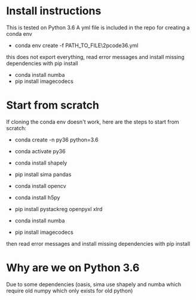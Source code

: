# Install instructions
This is tested on Python 3.6
A yml file is included in the repo for creating a conda env

- conda env create -f PATH_TO_FILE\2pcode36.yml

this does not export everything, read error messages and install missing dependencies with pip install
- conda install numba
- pip install imagecodecs


# Start from scratch
If cloning the conda  env doesn't work, here are the steps to start from scratch:
- conda create -n py36 python=3.6
- conda activate py36

- conda install shapely
- pip install sima pandas
- conda install opencv
- conda install h5py
- pip install pystackreg openpyxl xlrd
- conda install numba
- pip install imagecodecs

then read error messages and install missing dependencies with pip install

# Why are we on Python 3.6
Due to some dependencies (oasis, sima use shapely and numba which require old numpy which only exists for old python)